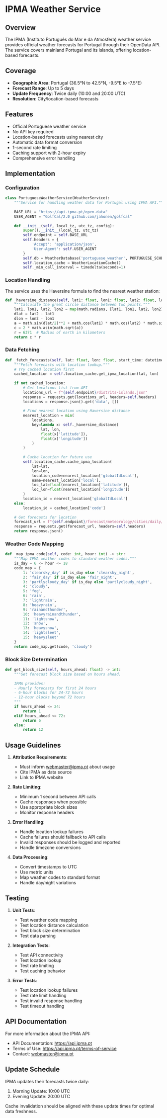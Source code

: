 # IPMA Weather Service

## Overview

The IPMA (Instituto Português do Mar e da Atmosfera) weather service provides official weather forecasts for Portugal through their OpenData API. The service covers mainland Portugal and its islands, offering location-based forecasts.

## Coverage

- **Geographic Area**: Portugal (36.5°N to 42.5°N, -9.5°E to -7.5°E)
- **Forecast Range**: Up to 5 days
- **Update Frequency**: Twice daily (10:00 and 20:00 UTC)
- **Resolution**: City/location-based forecasts

## Features

- Official Portuguese weather service
- No API key required
- Location-based forecasts using nearest city
- Automatic data format conversion
- 1-second rate limiting
- Caching support with 2-hour expiry
- Comprehensive error handling

## Implementation

### Configuration

```python
class PortugueseWeatherService(WeatherService):
    """Service for handling weather data for Portugal using IPMA API."""
    
    BASE_URL = "https://api.ipma.pt/open-data"
    USER_AGENT = "GolfCal/2.0 github.com/jahonen/golfcal"
    
    def __init__(self, local_tz, utc_tz, config):
        super().__init__(local_tz, utc_tz)
        self.endpoint = self.BASE_URL
        self.headers = {
            'Accept': 'application/json',
            'User-Agent': self.USER_AGENT
        }
        self.db = WeatherDatabase('portuguese_weather', PORTUGUESE_SCHEMA)
        self.location_cache = WeatherLocationCache()
        self._min_call_interval = timedelta(seconds=1)
```

### Location Handling

The service uses the Haversine formula to find the nearest weather station:

```python
def _haversine_distance(self, lat1: float, lon1: float, lat2: float, lon2: float) -> float:
    """Calculate the great circle distance between two points."""
    lat1, lon1, lat2, lon2 = map(math.radians, [lat1, lon1, lat2, lon2])
    dlat = lat2 - lat1
    dlon = lon2 - lon1
    a = math.sin(dlat/2)**2 + math.cos(lat1) * math.cos(lat2) * math.sin(dlon/2)**2
    c = 2 * math.asin(math.sqrt(a))
    r = 6371  # Radius of earth in kilometers
    return c * r
```

### Data Fetching

```python
def _fetch_forecasts(self, lat: float, lon: float, start_time: datetime, end_time: datetime):
    """Fetch forecasts with location lookup."""
    # Try cached location first
    cached_location = self.location_cache.get_ipma_location(lat, lon)
    
    if not cached_location:
        # Get locations list from API
        locations_url = f"{self.endpoint}/distrits-islands.json"
        response = requests.get(locations_url, headers=self.headers)
        locations = response.json().get('data', [])
        
        # Find nearest location using Haversine distance
        nearest_location = min(
            locations,
            key=lambda x: self._haversine_distance(
                lat, lon,
                float(x['latitude']),
                float(x['longitude'])
            )
        )
        
        # Cache location for future use
        self.location_cache.cache_ipma_location(
            lat=lat,
            lon=lon,
            location_code=nearest_location['globalIdLocal'],
            name=nearest_location['local'],
            loc_lat=float(nearest_location['latitude']),
            loc_lon=float(nearest_location['longitude'])
        )
        location_id = nearest_location['globalIdLocal']
    else:
        location_id = cached_location['code']
    
    # Get forecasts for location
    forecast_url = f"{self.endpoint}/forecast/meteorology/cities/daily/{location_id}.json"
    response = requests.get(forecast_url, headers=self.headers)
    return response.json()
```

### Weather Code Mapping

```python
def _map_ipma_code(self, code: int, hour: int) -> str:
    """Map IPMA weather codes to standard weather codes."""
    is_day = 6 <= hour <= 18
    code_map = {
        1: 'clearsky_day' if is_day else 'clearsky_night',
        2: 'fair_day' if is_day else 'fair_night',
        3: 'partlycloudy_day' if is_day else 'partlycloudy_night',
        4: 'cloudy',
        5: 'fog',
        6: 'rain',
        7: 'lightrain',
        8: 'heavyrain',
        9: 'rainandthunder',
        10: 'heavyrainandthunder',
        11: 'lightsnow',
        12: 'snow',
        13: 'heavysnow',
        14: 'lightsleet',
        15: 'heavysleet'
    }
    return code_map.get(code, 'cloudy')
```

### Block Size Determination

```python
def get_block_size(self, hours_ahead: float) -> int:
    """Get forecast block size based on hours ahead.
    
    IPMA provides:
    - Hourly forecasts for first 24 hours
    - 6-hour blocks for 24-72 hours
    - 12-hour blocks beyond 72 hours
    """
    if hours_ahead <= 24:
        return 1
    elif hours_ahead <= 72:
        return 6
    else:
        return 12
```

## Usage Guidelines

1. **Attribution Requirements**:
   - Must inform webmaster@ipma.pt about usage
   - Cite IPMA as data source
   - Link to IPMA website

2. **Rate Limiting**:
   - Minimum 1 second between API calls
   - Cache responses when possible
   - Use appropriate block sizes
   - Monitor response headers

3. **Error Handling**:
   - Handle location lookup failures
   - Cache failures should fallback to API calls
   - Invalid responses should be logged and reported
   - Handle timezone conversions

4. **Data Processing**:
   - Convert timestamps to UTC
   - Use metric units
   - Map weather codes to standard format
   - Handle day/night variations

## Testing

1. **Unit Tests**:
   - Test weather code mapping
   - Test location distance calculation
   - Test block size determination
   - Test data parsing

2. **Integration Tests**:
   - Test API connectivity
   - Test location lookup
   - Test rate limiting
   - Test caching behavior

3. **Error Tests**:
   - Test location lookup failures
   - Test rate limit handling
   - Test invalid response handling
   - Test timeout handling

## API Documentation

For more information about the IPMA API:
- API Documentation: https://api.ipma.pt
- Terms of Use: https://api.ipma.pt/terms-of-service
- Contact: webmaster@ipma.pt

## Update Schedule

IPMA updates their forecasts twice daily:
1. Morning Update: 10:00 UTC
2. Evening Update: 20:00 UTC

Cache invalidation should be aligned with these update times for optimal data freshness.
